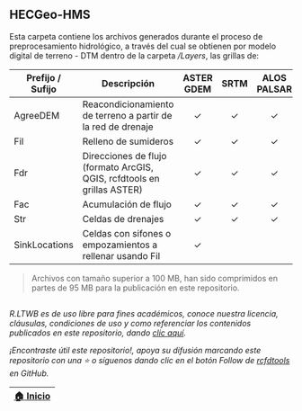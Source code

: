 ## HECGeo-HMS

Esta carpeta contiene los archivos generados durante el proceso de preprocesamiento hidrológico, a través del cual se obtienen por modelo digital de terreno - DTM dentro de la carpeta _/Layers_, las grillas de:

| Prefijo / Sufijo | Descripción                                                             | ASTER GDEM | SRTM | ALOS PALSAR | 
|------------------|-------------------------------------------------------------------------|:----------:|:----:|:-----------:|
| AgreeDEM         | Reacondicionamiento de terreno a partir de la red de drenaje            |     ✓      |  ✓   |      ✓      |
| Fil              | Relleno de sumideros                                                    |     ✓      |  ✓   |      ✓      |
| Fdr              | Direcciones de flujo (formato ArcGIS, QGIS, rcfdtools en grillas ASTER) |     ✓      |  ✓   |      ✓      |
| Fac              | Acumulación de flujo                                                    |     ✓      |  ✓   |      ✓      |
| Str              | Celdas de drenajes                                                      |     ✓      |  ✓   |      ✓      |
| SinkLocations    | Celdas con sifones o empozamientos a rellenar usando Fil                |     ✓      |      |             |

> Archivos con tamaño superior a 100 MB, han sido comprimidos en partes de 95 MB para la publicación en este repositorio.

 
##

_R.LTWB es de uso libre para fines académicos, conoce nuestra licencia, cláusulas, condiciones de uso y como referenciar los contenidos publicados en este repositorio, dando [clic aquí](https://github.com/rcfdtools/R.LTWB/wiki/License)._

_¡Encontraste útil este repositorio!, apoya su difusión marcando este repositorio con una ⭐ o síguenos dando clic en el botón Follow de [rcfdtools](https://github.com/rcfdtools) en GitHub._

| [:house: Inicio](https://github.com/rcfdtools/R.LTWB) |
|-------------------------------------------------------|